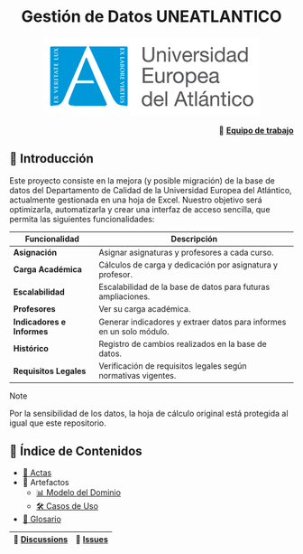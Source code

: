 <div align="center">

# Gestión de Datos UNEATLANTICO 
![Logo del Proyecto](images/logo.png)

</div>

<div align="right">

🔗 [**Equipo de trabajo**](documentos/equipo.md)

</div>

## 📖 Introducción
Este proyecto consiste en la mejora (y posible migración) de la base de datos del Departamento de Calidad de la Universidad Europea del Atlántico, actualmente gestionada en una hoja de Excel. Nuestro objetivo será optimizarla, automatizarla y crear una interfaz de acceso sencilla, que permita las siguientes funcionalidades:

| **Funcionalidad**           | **Descripción**                                                                                 | 
|-----------------------------|-------------------------------------------------------------------------------------------------|
| **Asignación**              | Asignar asignaturas y profesores a cada curso.                                                  | 
| **Carga Académica**         | Cálculos de carga y dedicación por asignatura y profesor.                                       | 
| **Escalabilidad**           | Escalabilidad de la base de datos para futuras ampliaciones.                                    | 
| **Profesores**              | Ver su carga académica.                                                                         | 
| **Indicadores e Informes**  | Generar indicadores y extraer datos para informes en un solo módulo.                            | 
| **Histórico**               | Registro de cambios realizados en la base de datos.                                             | 
| **Requisitos Legales**      | Verificación de requisitos legales según normativas vigentes.                                   | 

> [!NOTE]
> Por la sensibilidad de los datos, la hoja de cálculo original está protegida al igual que este repositorio.

## 📂 Índice de Contenidos
- [📝 Actas](documentos/actas/README.md)
- 🎨 Artefactos
  - [📊 Modelo del Dominio](documentos/MdD/README.md)
  - [🛠️ Casos de Uso](documentos/CdU/README.md)
- [📖 Glosario](documentos/glosario.md)

<div align="center">

| 💬 [**Discussions**](https://github.com/DavidGarciaCosta/24-25-IdSw1-SDR/discussions) | 🐛 [**Issues**](https://github.com/DavidGarciaCosta/24-25-IdSw1-SDR/issues) |
|:-----------------:|:-------------:|

</div>
